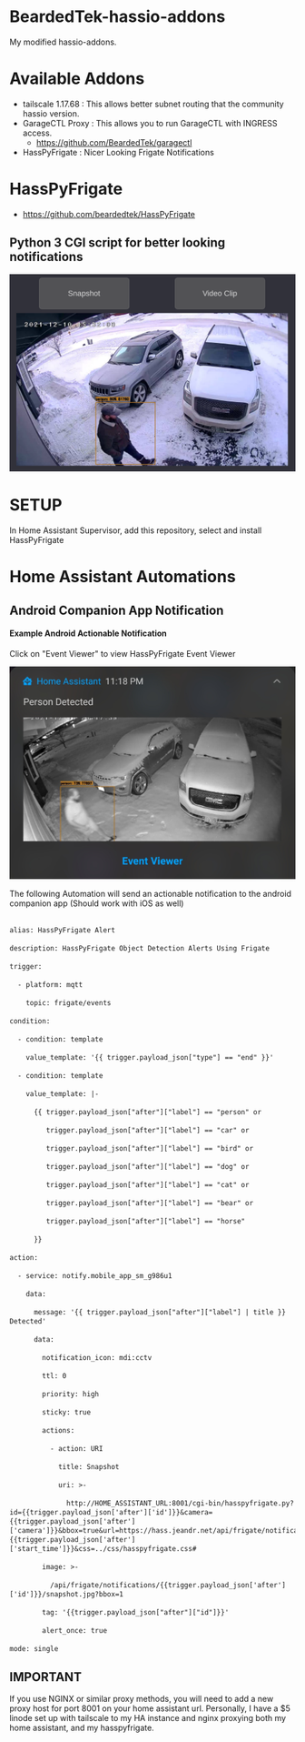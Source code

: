 # BeardedTek-hassio-addons
My modified hassio-addons.

# Available Addons
  - tailscale 1.17.68 : This allows better subnet routing that the community hassio version.
  - GarageCTL Proxy : This allows you to run GarageCTL with INGRESS access. 
    - https://github.com/BeardedTek/garagectl
  - HassPyFrigate : Nicer Looking Frigate Notifications
   
# HassPyFrigate
 - https://github.com/beardedtek/HassPyFrigate


## Python 3 CGI script for better looking notifications

![v0.1](https://github.com/BeardedTek/HassPyFrigate/raw/main/img/HassPyFrigate.png)

# SETUP

In Home Assistant Supervisor, add this repository, select and install HassPyFrigate

# Home Assistant Automations

## Android Companion App Notification

#### Example Android Actionable Notification

Click on "Event Viewer" to view HassPyFrigate Event Viewer

![Android Actionable Notification](https://github.com/BeardedTek/HassPyFrigate/raw/main/img/AndroidNotification.png)

The following Automation will send an actionable notification to the android companion app (Should work with iOS as well)

```

alias: HassPyFrigate Alert

description: HassPyFrigate Object Detection Alerts Using Frigate

trigger:

  - platform: mqtt

    topic: frigate/events

condition:

  - condition: template

    value_template: '{{ trigger.payload_json["type"] == "end" }}'

  - condition: template

    value_template: |-

      {{ trigger.payload_json["after"]["label"] == "person" or 

         trigger.payload_json["after"]["label"] == "car" or

         trigger.payload_json["after"]["label"] == "bird" or

         trigger.payload_json["after"]["label"] == "dog" or

         trigger.payload_json["after"]["label"] == "cat" or

         trigger.payload_json["after"]["label"] == "bear" or

         trigger.payload_json["after"]["label"] == "horse" 

      }}

action:

  - service: notify.mobile_app_sm_g986u1

    data:

      message: '{{ trigger.payload_json["after"]["label"] | title }} Detected'

      data:

        notification_icon: mdi:cctv

        ttl: 0

        priority: high

        sticky: true

        actions:

          - action: URI

            title: Snapshot

            uri: >-

              http://HOME_ASSISTANT_URL:8001/cgi-bin/hasspyfrigate.py?id={{trigger.payload_json['after']['id']}}&camera={{trigger.payload_json['after']['camera']}}&bbox=true&url=https://hass.jeandr.net/api/frigate/notifications/&time={{trigger.payload_json['after']['start_time']}}&css=../css/hasspyfrigate.css#

        image: >-

          /api/frigate/notifications/{{trigger.payload_json['after']['id']}}/snapshot.jpg?bbox=1

        tag: '{{trigger.payload_json["after"]["id"]}}'

        alert_once: true

mode: single

```
## IMPORTANT
If you use NGINX or similar proxy methods, you will need to add a new proxy host for port 8001 on your home assistant url.
Personally, I have a $5 linode set up with tailscale to my HA instance and nginx proxying both my home assistant, and my hasspyfrigate.
